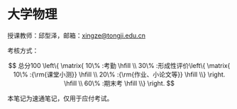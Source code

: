 # 大学物理

<T t="速通笔记" green /> 
<T t="必修" yellow /> 
<T t="考试" red /> 
<T t="学分 3.0" gray />

授课教师：邱型泽，邮箱：<xingze@tongji.edu.cn>

考核方式：

$$
总分100 \left\{ \matrix{
  10\% :考勤 \hfill \\
  30\% :形成性评价\left\{ \matrix{
  10\% :{\rm{课堂小测}} \hfill \\
  20\% :{\rm{作业、小论文等}} \hfill \\}  \right. \hfill \\
  60\% :期末考 \hfill \\}  \right.
$$

本笔记为速通笔记，仅用于应付考试。
